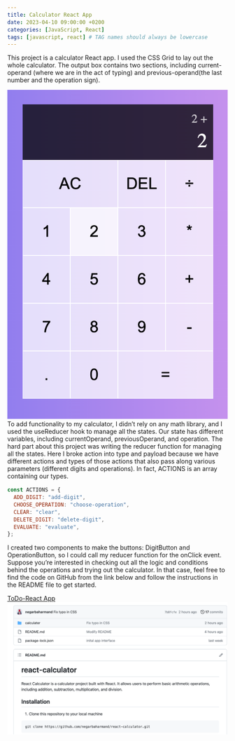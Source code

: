 ```yaml
---
title: Calculator React App
date: 2023-04-10 09:00:00 +0200
categories: [JavaScript, React]
tags: [javascript, react] # TAG names should always be lowercase
---
```


This project is a calculator React app. I used the CSS Grid to lay out the whole calculator. The output box contains two sections, including current-operand (where we are in the act of typing) and previous-operand(the last number and the operation sign).

![App overview](/assets/images/calculator.png)
To add functionality to my calculator, I didn’t rely on any math library, and I used the useReducer hook to manage all the states. Our state has different variables, including currentOperand, previousOperand, and operation.
The hard part about this project was writing the reducer function for managing all the states. Here I broke action into type and payload because we have different actions and types of those actions that also pass along various parameters (different digits and operations). In fact, ACTIONS is an array containing our types.

```javascript
const ACTIONS = {
  ADD_DIGIT: "add-digit",
  CHOOSE_OPERATION: "choose-operation",
  CLEAR: "clear",
  DELETE_DIGIT: "delete-digit",
  EVALUATE: "evaluate",
};
```

I created two components to make the buttons: DigitButton and OperationButton, so I could call my reducer function for the onClick event.
Suppose you’re interested in checking out all the logic and conditions behind the operations and trying out the calculator. In that case, feel free to find the code on GitHub from the link below and follow the instructions in the README file to get started.

[ToDo-React App](https://github.com/negarbaharmand/react-calculator.git)
![projects github page](/assets/images/calculator-github.png)
